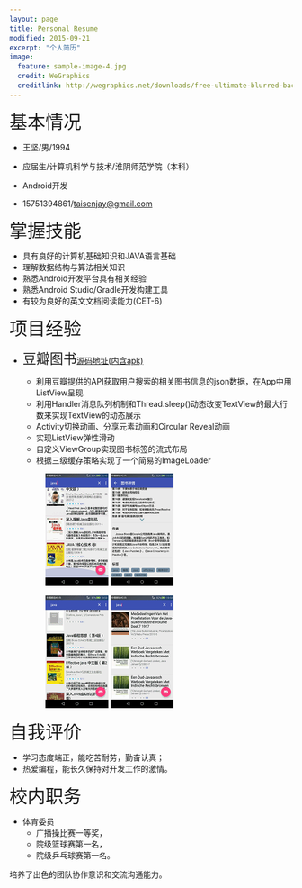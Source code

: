 ```yaml
---
layout: page
title: Personal Resume
modified: 2015-09-21
excerpt: "个人简历"
image:
  feature: sample-image-4.jpg
  credit: WeGraphics
  creditlink: http://wegraphics.net/downloads/free-ultimate-blurred-background-pack/
---
```


<font size='6'>基本情况</font>

- 王坚/男/1994

- 应届生/计算机科学与技术/淮阴师范学院（本科）

- Android开发

- 15751394861/taisenjay@gmail.com

<font size='6'>掌握技能</font>

- 具有良好的计算机基础知识和JAVA语言基础
- 理解数据结构与算法相关知识
- 熟悉Android开发平台具有相关经验
- 熟悉Android Studio/Gradle开发构建工具
- 有较为良好的英文文档阅读能力(CET-6)

<font size='6'>项目经验</font>
	
- <font size='5'>豆瓣图书</font>[源码地址(内含apk)](http://taisenjay.com/files/DoubanBooks.zip)
	- 利用豆瓣提供的API获取用户搜索的相关图书信息的json数据，在App中用ListView呈现
	- 利用Handler消息队列机制和Thread.sleep()动态改变TextView的最大行数来实现TextView的动态展示
	- Activity切换动画、分享元素动画和Circular Reveal动画
	- 实现ListView弹性滑动
	- 自定义ViewGroup实现图书标签的流式布局
	- 根据三级缓存策略实现了一个简易的ImageLoader

	<figure class="half">
        <img src="/images/dbb1.gif" />
		<img src="/images/dbb2.gif"/>
    </figure>

	<figure class="half">
        <img src="/images/dbb3.gif" />
		<img src="/images/dbb4.gif"/>
    </figure>

<font size='6'>自我评价</font>

- 学习态度端正，能吃苦耐劳，勤奋认真；
- 热爱编程，能长久保持对开发工作的激情。

<font size='6'>校内职务</font>

- 体育委员
	- 广播操比赛一等奖，
	- 院级篮球赛第一名，
	- 院级乒乓球赛第一名。

培养了出色的团队协作意识和交流沟通能力。

